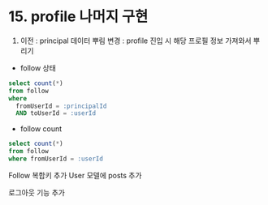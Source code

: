 # 15. profile 나머지 구현

1.  이전 : principal 데이터 뿌림
    변경 : profile 진입 시 해당 프로필 정보 가져와서 뿌리기

- follow 상태

```sql
select count(*)
from follow
where
  fromUserId = :principalId
  AND toUserId = :userId
```

- follow count

```sql
select count(*)
from follow
where fromUserId = :userId
```

Follow 복합키 추가
User 모델에 posts 추가

로그아웃 기능 추가
